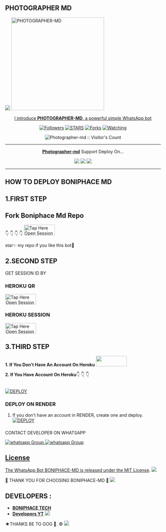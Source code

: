 ## PHOTOGRAPHER MD
 <a href="https://github.com/DenverCoder1/readme-typing-svg"><img src="https://readme-typing-svg.herokuapp.com?font=Time+New+Roman&color=red&size=25&center=true&vCenter=true&width=600&height=100&lines=I'm+Boniphace+md+Created+by+Boniphace.&heart;++;Self-taught+Back-Created+By,;Ibrahim+Adams+Am+The,;Best+Is+Bot+For+You+To,;Deploy..<3"></a>
 <a href="https://telegra.ph/file/b9261e3c91a2e7f166a0d.jpg">
 <img alt="PHOTOGRAPHER-MD" height="300" src="https://telegra.ph/file/b9261e3c91a2e7f166a0d.jpg">
  
</h1> 
<p align="center">l introduce <b>PHOTOGRAPHER-MD</b>, a powerful simple WhatsApp bot </p>

</p>
  <p align="center">
<a href="https://github.com/Boniphace1?tab=followers"><img title="Followers" src="https://img.shields.io/github/followers/Boniphace1?label=Followers&style=social"></a>
<a href="https://github.com/Boniphace1/photographer-md/stargazers/"><img title="STARS" src="https://img.shields.io/github/stars/Boniphace1/photographer-md?&style=social"></a>
<a href="https://github.com/Boniphace1/photographer-md/network/members"><img title="Forks" src="https://img.shields.io/github/forks/Boniphace1/photographer-md?style=social"></a>
<a href="https://github.com/Boniphace1/photographer-md/watchers"><img title="Watching" src="https://img.shields.io/github/watchers/Boniphace1/photographer-md?label=Watching&style=social"></a>

</p>
<p align="center"><img src="https://profile-counter.glitch.me/{Boniphace1}/count.svg" alt="Photographer-md :: Visitor's Count"/></p>

---

<p align="center">
  <a href="https://github.com/Boniphace1/Photographer-md"><b>Photographer-md</b></a> Support Deploy On...
</p>

<p align="center">
  <a href="https://github.com/Boniphace1/Photographer-Md/blob/main/temp/deploy-on-vps.md"><img src="https://img.shields.io/badge/self hosting-3d1513?style=for-the-badge&logo=serverless&logoColor=FD5750"></a>
  <a href="https://dashboard.heroku.com/new?template=https://github.com/Boniphace1/PHOTOGRAPHER-MD/tree/main"><img src="https://img.shields.io/badge/heroku-9d7acc?style=for-the-badge&logo=heroku&logoColor=430098"></a>
  <a href="https://youtu.be/izoxfW3anrU"><img src="https://img.shields.io/badge/CodeSpace-green?colorA=%23ff000&colorB=%23017e40&style=for-the-badge&logo=git&logoColor=white"></a>
</p>



    
 
 



---





## HOW TO DEPLOY BONIPHACE MD


## 1.FIRST STEP 
## Fork Boniphace Md Repo
👇 👇  👇 👇
<a href="https://github.com/Boniphace1/PHOTOGRAPHER-MD/fork"><img title="Tap Here Open Session Site" src="https://img.shields.io/badge/FORK THIS REPO-h?color=orange&style=for-the-badge&logo=msi" width="100" height="34.45"/></a></p>

star✨ my repo if you like this bot🤖


## 2.SECOND STEP 


 GET SESSION ID BY
 
### HEROKU QR 

<a href="https://boniphace-pair-2024-61fe1310ac3b.herokuapp.com/qr"><img title="Tap Here Open Session Site" src="https://img.shields.io/badge/QR CODE-h?color=orange&style=for-the-badge&logo=msi" width="100" height="34.45"/></a></p>

### HEROKU SESSION
 
<a href="https://boniphace-pair-2024-61fe1310ac3b.herokuapp.com/"><img title="Tap Here Open Session Site" src="https://img.shields.io/badge/PAIRING CODE-h?color=orange&style=for-the-badge&logo=msi" width="100" height="34.45"/></a></p>


## 3.THIRD STEP 
**1. If You Don't Have An Account On Heroku**
<a href="https://signup.heroku.com">
 <img src="https://img.shields.io/badge/Create%20Now-orange?style=for-the-badge&logo=heroku" width="100" height="34.45"/></a></p>

**2. If You Have Account On Heroku**👇 👇 👇

   <br>
    <a href='https://dashboard.heroku.com/new?template=https://github.com/Boniphace1/PHOTOGRAPHER-MD' target="_blank"><img alt='DEPLOY' src='https://img.shields.io/badge/-DEPLOY-orange?style=for-the-badge&logo=heroku&logoColor=white'/></a>


### DEPLOY ON RENDER

1. If you don't have an account in RENDER, create one and deploy.
    <br>
    <a href='https://dashboard.render.com/select-repo?type=web' target="_blank"><img alt='DEPLOY' src='https://img.shields.io/badge/-DEPLOY-orange?style=for-the-badge&logo=render&logoColor=white'/></a>


   ###

CONTACT DEVELOPER ON WHATSAPP 

<a href="https://wa.link/4d9cpj" target="_blank">
    <img alt="whatsapp Group" src="https://img.shields.io/badge/boniphace tech contact -25D366?style=for-the-badge&logo=whatsapp&logoColor=white" />


  
 
<a href="https://whatsapp.com/channel/0029VaiMm7d4yltT51HS1T1G" target="_blank">
    <img alt="whatsapp Group" src="https://img.shields.io/badge/ BONIPHACE_TECH  CHANNEL -25D366?style=for-the-badge&logo=whatsapp&logoColor=white" />
 

## License

The WhatsApp Bot BONIPHACE-MD is released under the [MIT License](https://opensource.org/licenses/MIT).
<a><img src='https://i.imgur.com/LyHic3i.gif'/></a>

🌟 THANK YOU FOR CHOOSING BONIPHACE-MD 🌟
<a><img src='https://i.imgur.com/LyHic3i.gif'/></a>

## DEVELOPERS :

- [**BONIPHACE TECH**](https://github.com/boniphace478)
- [**Developers YT**](https://youtube.com/@anthonyboniphace?si=86VHGM7BZ4Q_OQYO)
 <a><img src='https://i.imgur.com/LyHic3i.gif'/></a>
 
★THANKS BE TO GOG 🙏. ©
<a><img src='https://i.imgur.com/LyHic3i.gif'/></a>

     

